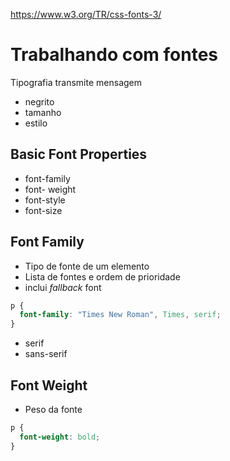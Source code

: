 https://www.w3.org/TR/css-fonts-3/
# Trabalhando com fontes

Tipografia transmite mensagem
  - negrito
  - tamanho
  - estilo

## Basic Font Properties

* font-family
* font- weight
* font-style
* font-size

## Font Family

* Tipo de fonte de um elemento
* Lista de fontes e ordem de prioridade
* inclui *fallback* font

```css
p {
  font-family: "Times New Roman", Times, serif;
}
```
  - serif
  - sans-serif

## Font Weight
* Peso da fonte
```css
p {
  font-weight: bold;
}
```
